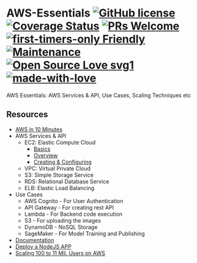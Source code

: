 # AWS-Essentials [![GitHub license](https://img.shields.io/badge/license-GLWTPL-blue.svg)](https://github.com/me-shaon/GLWTPL/blob/master/NSFW_LICENSE) [![Coverage Status](https://img.shields.io/badge/coverage-100%25-yellow.svg)]() [![PRs Welcome](https://img.shields.io/badge/PRs-welcome-brightgreen.svg)]() [![first-timers-only Friendly](https://img.shields.io/badge/first--timers--only-friendly-blue.svg)](http://www.firsttimersonly.com/) [![Maintenance](https://img.shields.io/badge/Maintained%3F-yes-green.svg)](https://github.com/SaadAAkash/Compiler-Linux-GIT-AWS-Essentials/graphs/commit-activity) [![Open Source Love svg1](https://badges.frapsoft.com/os/v1/open-source.svg?v=103)](https://github.com/ellerbrock/open-source-badges/) [![made-with-love](https://img.shields.io/badge/Made%20with-Love-1f425f.svg)](https://saadaakash.bitbucket.io/)
AWS Essentials:
AWS Services & API, Use Cases, Scaling Techniques etc

## Resources

* [AWS in 10 Minutes](https://www.youtube.com/watch?v=r4YIdn2eTm4)
* AWS Services & API
  * EC2: Elastic Compute Cloud
    * [Basics](https://github.com/open-guides/og-aws#ec2-basics)
    * [Overview](https://www.tutorialspoint.com/amazon_web_services/amazon_web_services_elastic_compute_cloud.htm)
    * [Creating & Configuring](https://www.guru99.com/creating-amazon-ec2-instance.html)
  * VPC: Virtual Private Cloud
  * S3: Simple Storage Service
  * RDS: Relational Database Service
  * ELB: Elastic Load Balancing
* Use Cases
  * AWS Cognito - For User Authentication
  * API Gateway - For creating rest API
  * Lambda - For Backend code execution
  * S3 - For uploading the images
  * DynamoDB - NoSQL Storage
  * SageMaker - For Model Training and Publishing
* [Documentation](https://docs.aws.amazon.com/index.html#lang/en_us) 
* [Deploy a NodeJS APP](https://aws.amazon.com/getting-started/projects/deploy-nodejs-web-app/)
* [Scaling 100 to 11 Mil. Users on AWS](
http://highscalability.com/blog/2016/1/11/a-beginners-guide-to-scaling-to-11-million-users-on-amazons.html)

